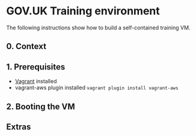 # GOV.UK Training environment

The following instructions show how to build a self-contained training
VM.

## 0. Context

## 1. Prerequisites

  * [Vagrant](https://www.vagrantup.com/downloads.html) installed
  * vagrant-aws plugin installed ` vagrant plugin install vagrant-aws `

## 2. Booting the VM

## Extras


